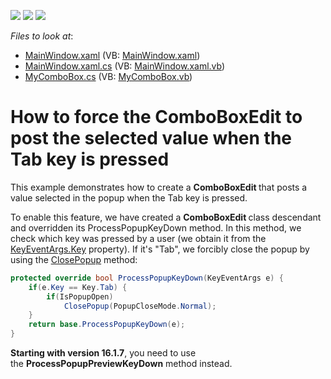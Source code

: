 <!-- default badges list -->
![](https://img.shields.io/endpoint?url=https://codecentral.devexpress.com/api/v1/VersionRange/128644819/16.1.7%2B)
[![](https://img.shields.io/badge/Open_in_DevExpress_Support_Center-FF7200?style=flat-square&logo=DevExpress&logoColor=white)](https://supportcenter.devexpress.com/ticket/details/E2899)
[![](https://img.shields.io/badge/📖_How_to_use_DevExpress_Examples-e9f6fc?style=flat-square)](https://docs.devexpress.com/GeneralInformation/403183)
<!-- default badges end -->
<!-- default file list -->
*Files to look at*:

* [MainWindow.xaml](./CS/WpfApplication5/MainWindow.xaml) (VB: [MainWindow.xaml](./VB/WpfApplication5/MainWindow.xaml))
* [MainWindow.xaml.cs](./CS/WpfApplication5/MainWindow.xaml.cs) (VB: [MainWindow.xaml.vb](./VB/WpfApplication5/MainWindow.xaml.vb))
* [MyComboBox.cs](./CS/WpfApplication5/MyComboBox.cs) (VB: [MyComboBox.vb](./VB/WpfApplication5/MyComboBox.vb))
<!-- default file list end -->
# How to force the ComboBoxEdit to post the selected value when the Tab key is pressed


<p>This example demonstrates how to create a <strong>ComboBoxEdit </strong>that posts a value selected in the popup when the Tab key is pressed.</p>
<p>To enable this feature, we have created a <strong>ComboBoxEdit </strong>class descendant and overridden its ProcessPopupKeyDown method. In this method, we check which key was pressed by a user (we obtain it from the <a href="http://msdn.microsoft.com/en-us/library/system.windows.input.keyeventargs.key%28v=vs.110%29.aspx"><u>KeyEventArgs.Key</u></a> property). If it's "Tab", we forcibly close the popup by using the <a href="http://documentation.devexpress.com/#WPF/DevExpressXpfEditorsPopupBaseEdit_ClosePopuptopic"><u>ClosePopup</u></a> method:</p>


```cs
protected override bool ProcessPopupKeyDown(KeyEventArgs e) {
    if(e.Key == Key.Tab) {
        if(IsPopupOpen)
            ClosePopup(PopupCloseMode.Normal);
    }
    return base.ProcessPopupKeyDown(e);
}
```


<p><strong>Starting with version 16.1.7</strong>, you need to use the <strong>ProcessPopupPreviewKeyDown</strong> method instead.</p>

<br/>


